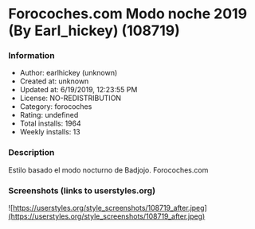 # Forocoches.com Modo noche 2019 (By Earl_hickey) (108719)

### Information
- Author: earlhickey (unknown)
- Created at: unknown
- Updated at: 6/19/2019, 12:23:55 PM
- License: NO-REDISTRIBUTION
- Category: forocoches
- Rating: undefined
- Total installs: 1964
- Weekly installs: 13


### Description
Estilo basado el modo nocturno de Badjojo. Forocoches.com


### Screenshots (links to userstyles.org)
![https://userstyles.org/style_screenshots/108719_after.jpeg](https://userstyles.org/style_screenshots/108719_after.jpeg)


